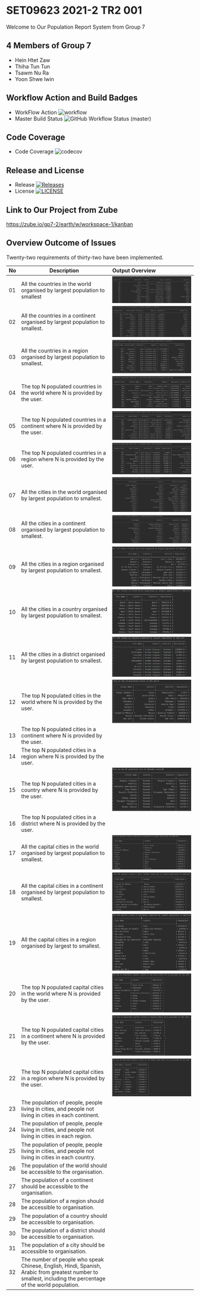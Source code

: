# SET09623 2021-2 TR2 001
Welcome to Our Population Report System from Group 7 

## 4 Members of Group 7
* Hein Htet Zaw
* Thiha Tun Tun
* Tsawm Nu Ra
* Yoon Shwe lwin

## Workflow Action and Build Badges
* WorkFlow Action ![workflow](https://github.com/Thiha221220/earth/actions/workflows/main.yml/badge.svg?)
* Master Build Status ![GitHub Workflow Status (master)](https://img.shields.io/github/workflow/status/Thiha221220/earth/A%20workflow%20for%20my%20Population%20Report%20App/master?label=master%20branch%20)

## Code Coverage
* Code Coverage ![codecov](https://codecov.io/gh/Thiha221220/earth/branch/master/graph/badge.svg?token=RR2YQS1RW9)

## Release and License
* Release [![Releases](https://img.shields.io/github/release/Thiha221220/earth/all.svg?style=flat-square)](https://github.com/Thiha221220/earth/releases)
* License [![LICENSE](https://img.shields.io/github/license/Thiha221220/earth.svg?style=flat-square)](https://github.com/Thiha221220/earth/blob/master/LICENSE)

## Link to Our Project from Zube
https://zube.io/gp7-2/earth/w/workspace-1/kanban

## Overview Outcome of Issues
Twenty-two requirements of thirty-two have been implemented.  

| No  | Description                                                                                                                                                 | Output Overview                                       |
|-----|-------------------------------------------------------------------------------------------------------------------------------------------------------------|:------------------------------------------------------|
| 01  | All the countries in the world organised by largest population to smallest                                                                                  | ![image](Output_Overview/all_countries_world.png)     |
| 02  | All the countries in a continent organised by largest population to smallest.                                                                               | ![image](Output_Overview/all_countries_continent.png) |
| 03  | All the countries in a region organised by largest population to smallest.                                                                                  | ![image](Output_Overview/all_countries_region.png)    |
| 04  | The top N populated countries in the world where N is provided by the user.                                                                                 | ![image](Output_Overview/top_country_world.png)       |
| 05  | The top N populated countries in a continent where N is provided by the user.                                                                               | ![image](Output_Overview/top_country_continent.png)   |
| 06  | The top N populated countries in a region where N is provided by the user.                                                                                  | ![image](Output_Overview/top_country_region.png)      |
| 07  | All the cities in the world organised by largest population to smallest.                                                                                    | ![image](Output_Overview/all_cities_world.png)        |
| 08  | All the cities in a continent organised by largest population to smallest.                                                                                  | ![image](Output_Overview/all_cities_continent.png)    |
| 09  | All the cities in a region organised by largest population to smallest.                                                                                     | ![image](Output_Overview/all_cities_region.png)       |
| 10  | All the cities in a country organised by largest population to smallest.                                                                                    | ![image](Output_Overview/all_cities_country.png)      |
| 11  | All the cities in a district organised by largest population to smallest.                                                                                   | ![image](Output_Overview/all_cities_district.png)     |
| 12  | The top N populated cities in the world where N is provided by the user.                                                                                    | ![image](Output_Overview/top_cities_world.jpg)        |
| 13  | The top N populated cities in a continent where N is provided by the user.                                                                                  |                                                       |
| 14  | The top N populated cities in a region where N is provided by the user.                                                                                     |                                                       |
| 15  | The top N populated cities in a country where N is provided by the user.                                                                                    | ![image](Output_Overview/top_cities_country.jpg)      |
| 16  | The top N populated cities in a district where N is provided by the user.                                                                                   |                                                       |
| 17  | All the capital cities in the world organised by largest population to smallest.                                                                            | ![image](Output_Overview/all_capital_world.png)       |
| 18  | All the capital cities in a continent organised by largest population to smallest.                                                                          | ![image](Output_Overview/all_capital_continent.png)   |
| 19  | All the capital cities in a region organised by largest to smallest.                                                                                        | ![image](Output_Overview/all_capital_region.jpg)      |
| 20  | The top N populated capital cities in the world where N is provided by the user.                                                                            | ![image](Output_Overview/top_capital_world.jpg)       |
| 21  | The top N populated capital cities in a continent where N is provided by the user.                                                                          | ![image](Output_Overview/top_capital_continent.jpg)   |
| 22  | The top N populated capital cities in a region where N is provided by the user.                                                                             | ![image](Output_Overview/top_capital_region.jpg)      |
| 23  | The population of people, people living in cities, and people not living in cities in each continent.                                                       |                                                       |
| 24  | The population of people, people living in cities, and people not living in cities in each region.                                                          |                                                       |
| 25  | The population of people, people living in cities, and people not living in cities in each country.                                                         |                                                       |
| 26  | The population of the world should be accessible to the organisation.                                                                                       |                                                       |
| 27  | The population of a continent should be accessible to the organisation.                                                                                     |                                                       |
| 28  | The population of a region should be accessible to organisation.                                                                                            |                                                       |
| 29  | The population of a country should be accessible to organisation.                                                                                           |                                                       |
| 30  | The population of a district should be accessible to organisation.                                                                                          |                                                       |
| 31  | The population of a city should be accessible to organisation.                                                                                              |                                                       |
| 32  | The number of people who speak Chinese, English, Hindi, Spanish, Arabic from greatest number to smallest, including the percentage of the world population. |                                                       |






